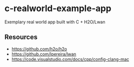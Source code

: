 # c-realworld-example-app
Exemplary real world app built with C + H2O/Lwan

## Resources
- https://github.com/h2o/h2o
- https://github.com/lpereira/lwan
- https://code.visualstudio.com/docs/cpp/config-clang-mac
